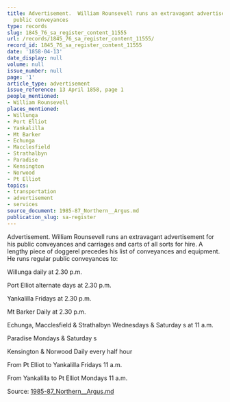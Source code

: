```yaml
---
title: Advertisement.  William Rounsevell runs an extravagant advertisement for his
  public conveyances
type: records
slug: 1845_76_sa_register_content_11555
url: /records/1845_76_sa_register_content_11555/
record_id: 1845_76_sa_register_content_11555
date: '1858-04-13'
date_display: null
volume: null
issue_number: null
page: '1'
article_type: advertisement
issue_reference: 13 April 1858, page 1
people_mentioned:
- William Rounsevell
places_mentioned:
- Willunga
- Port Elliot
- Yankalilla
- Mt Barker
- Echunga
- Macclesfield
- Strathalbyn
- Paradise
- Kensington
- Norwood
- Pt Elliot
topics:
- transportation
- advertisement
- services
source_document: 1985-87_Northern__Argus.md
publication_slug: sa-register
---
```


Advertisement.  William Rounsevell runs an extravagant advertisement for his public conveyances and carriages and carts of all sorts for hire.  A lengthy piece of doggerel precedes his list of conveyances and equipment.  He runs regular public conveyances to:

Willunga	daily at 2.30 p.m.

Port Elliot	alternate days at 2.30 p.m.

Yankalilla	Fridays at 2.30 p.m.

Mt Barker	Daily at 2.30 p.m.

Echunga, Macclesfield & Strathalbyn	Wednesdays & Saturday s at 11 a.m.

Paradise	Mondays & Saturday s

Kensington & Norwood	Daily every half hour

From Pt Elliot to Yankalilla	Fridays 11 a.m.

From Yankalilla to Pt Elliot	Mondays 11 a.m.

Source: [1985-87_Northern__Argus.md](/downloads/markdown/1985-87_Northern__Argus.md)
